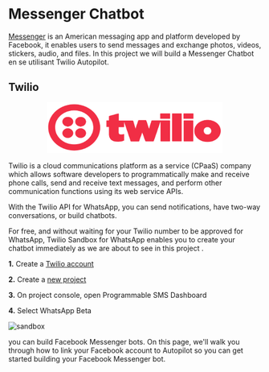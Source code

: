 # Messenger Chatbot

[Messenger](https://www.messenger.com) is an American messaging app and platform developed by Facebook, it enables users to send messages and exchange photos, videos, stickers, audio, and files. In this project we will build a Messenger Chatbot en se utilisant Twilio Autopilot.

## Twilio

<p align="center">
<img src="../whatsapp/images/twilio.png" alt="twilio" width="350" height="100">
</p>

Twilio is a cloud communications platform as a service (CPaaS) company which allows software developers to programmatically make and receive phone calls, send and receive text messages, and perform other communication functions using its web service APIs.

With the Twilio API for WhatsApp, you can send notifications, have two-way conversations, or build chatbots. 

For free, and without waiting for your Twilio number to be approved for WhatsApp, Twilio Sandbox for WhatsApp enables you to create your chatbot immediately as we are about to see in this project .

**1.** Create a [Twilio account](https://www.twilio.com/try-twilio)

**2.** Create a [new project](https://www.twilio.com/console/projects/create)
      
**3.** On project console, open Programmable SMS Dashboard

**4.** Select WhatsApp Beta

<img src="./images/sandbox.PNG" alt="sandbox">


you can build Facebook Messenger bots. On this page, we'll walk you through how to link your Facebook account to Autopilot so you can get started building your Facebook Messenger bot.
